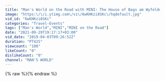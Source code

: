 ```yaml
---
title: "Man's World on the Road with MINI: The House of Bags am Wyfelder Fritig"
image: "https:\/\/i.ytimg.com\/vi\/6wKHKzi8SKc\/hqdefault.jpg"
vid_id: "6wKHKzi8SKc"
categories: "Travel-Events"
tags: ["Man's World","MINI","MINI on the Road"]
date: "2021-09-29T19:17:17+03:00"
vid_date: "2019-04-03T09:26:52Z"
duration: "PT42S"
viewcount: "108"
likeCount: "0"
dislikeCount: "0"
channel: "MAN'S WORLD"
---
```

{% raw %}{% endraw %}
